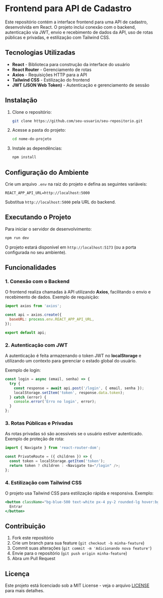 # Frontend para API de Cadastro

Este repositório contém a interface frontend para uma API de cadastro, desenvolvida em React. O projeto inclui conexão com o backend, autenticação via JWT, envio e recebimento de dados da API, uso de rotas públicas e privadas, e estilização com Tailwind CSS.

## Tecnologias Utilizadas

- **React** - Biblioteca para construção da interface do usuário
- **React Router** - Gerenciamento de rotas
- **Axios** - Requisições HTTP para a API
- **Tailwind CSS** - Estilização do frontend
- **JWT (JSON Web Token)** - Autenticação e gerenciamento de sessão

## Instalação

1. Clone o repositório:
   ```bash
   git clone https://github.com/seu-usuario/seu-repositorio.git
   ```
2. Acesse a pasta do projeto:
   ```bash
   cd nome-do-projeto
   ```
3. Instale as dependências:
   ```bash
   npm install
   ```

## Configuração do Ambiente

Crie um arquivo `.env` na raiz do projeto e defina as seguintes variáveis:

```env
REACT_APP_API_URL=http://localhost:5000
```

Substitua `http://localhost:5000` pela URL do backend.

## Executando o Projeto

Para iniciar o servidor de desenvolvimento:
```bash
npm run dev
```
O projeto estará disponível em `http://localhost:5173` (ou a porta configurada no seu ambiente).

## Funcionalidades

### 1. Conexão com o Backend

O frontend realiza chamadas à API utilizando **Axios**, facilitando o envio e recebimento de dados. Exemplo de requisição:

```js
import axios from 'axios';

const api = axios.create({
  baseURL: process.env.REACT_APP_API_URL,
});

export default api;
```

### 2. Autenticação com JWT

A autenticação é feita armazenando o token JWT no **localStorage** e utilizando um contexto para gerenciar o estado global do usuário.

Exemplo de login:

```js
const login = async (email, senha) => {
  try {
    const response = await api.post('/login', { email, senha });
    localStorage.setItem('token', response.data.token);
  } catch (error) {
    console.error('Erro no login', error);
  }
};
```

### 3. Rotas Públicas e Privadas

As rotas privadas só são acessíveis se o usuário estiver autenticado. Exemplo de proteção de rota:

```js
import { Navigate } from 'react-router-dom';

const PrivateRoute = ({ children }) => {
  const token = localStorage.getItem('token');
  return token ? children : <Navigate to="/login" />;
};
```

### 4. Estilização com Tailwind CSS

O projeto usa Tailwind CSS para estilização rápida e responsiva. Exemplo:

```jsx
<button className="bg-blue-500 text-white px-4 py-2 rounded-lg hover:bg-blue-600">
  Entrar
</button>
```

## Contribuição

1. Fork este repositório
2. Crie um branch para sua feature (`git checkout -b minha-feature`)
3. Commit suas alterações (`git commit -m 'Adicionando nova feature'`)
4. Envie para o repositório (`git push origin minha-feature`)
5. Abra um Pull Request

## Licença

Este projeto está licenciado sob a MIT License - veja o arquivo [LICENSE](LICENSE) para mais detalhes.
